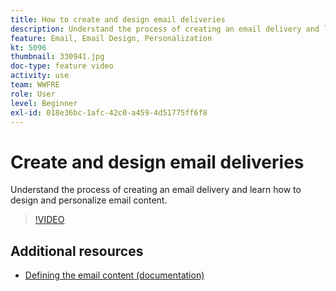 ```yaml
---
title: How to create and design email deliveries
description: Understand the process of creating an email delivery and learn how to design and personalize email content.
feature: Email, Email Design, Personalization
kt: 5096
thumbnail: 330941.jpg
doc-type: feature video
activity: use
team: WWFRE
role: User
level: Beginner
exl-id: 018e36bc-1afc-42c0-a459-4d51775ff6f8
---
```

# Create and design email deliveries 

Understand the process of creating an email delivery and learn how to design and personalize email content.

>[!VIDEO](https://video.tv.adobe.com/v/330941?quality=12)

## Additional resources

* [Defining the email content (documentation)](https://experienceleague.adobe.com/docs/campaign-classic/using/sending-messages/sending-emails/defining-the-email-content.html)
